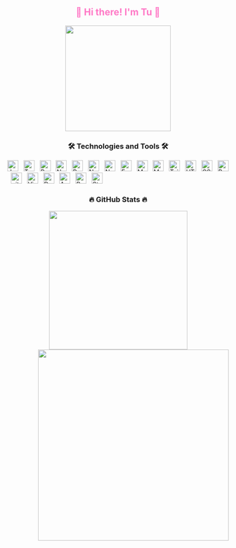 <div align="center">
<h2 style="color:#ff79c6" >👋 Hi there! I'm Tu 👋</h2>
    <img width="240" height="240" src="https://avatars.githubusercontent.com/u/104948995?s=400&u=ed51ca9ec84e8dd7294241a5399beefada2bf4e6&v=4" />
</div>
<h3 align="center">🛠 Technologies and Tools 🛠</h3>
<span><img src="https://img.shields.io/badge/JavaScript-282C34?logo=javascript&logoColor=F7DF1E" alt="JavaScript logo" title="JavaScript" height="25" /></span>
&nbsp;
<span><img src="https://img.shields.io/badge/TypeScript-282C34?logo=typescript&logoColor=3178C6" alt="TypeScript logo" title="TypeScript" height="25" /></span>
&nbsp;
<span><img src="https://img.shields.io/badge/ReactJS-282C34?logo=react&logoColor=61DAFB" alt="ReactJS logo" title="ReactJS" height="25" /></span>
&nbsp;
<span><img src="https://img.shields.io/badge/Next.js-282C34?logo=next.js&logoColor=000000" alt="Next.js" title="Next.js" height="25" /></span>
&nbsp;
<span><img src="https://img.shields.io/badge/Redux-282C34?logo=redux&logoColor=764ABC" alt="Redux logo" title="Redux" height="25" /></span>
&nbsp;
<span><img src="https://img.shields.io/badge/Node.js-282C34?logo=node.js&logoColor=00F200" alt="Node.js logo" title="Node.js" height="25" /></span>
&nbsp;
<span><img src="https://img.shields.io/badge/Nestjs-282C34?logo=nestjs&logoColor=E0234E" alt="Nestjs" title="Nestjs" height="25" /></span>
&nbsp;
<span><img src="https://img.shields.io/badge/Express-282C34?logo=express&logoColor=FFFFFF" alt="Express.js logo" title="Express.js" height="25" /></span>
&nbsp;
<span><img src="https://img.shields.io/badge/MySQL-282C34?logo=mysql&logoColor=4479A1" alt="MySQL" title="MySQL" height="25" /></span>
&nbsp;
<span><img src="https://img.shields.io/badge/MongoDB-282C34?logo=mongodb&logoColor=47A248" alt="MongoDB logo" title="MongoDB" height="25" /></span>
&nbsp;
<span><img src="https://img.shields.io/badge/Tailwind%20CSS-282C34?logo=tailwind-css&logoColor=38B2AC" alt="TailwindCSS logo" title="TailwindCSS" height="25" /></span>
&nbsp;
<span><img src="https://img.shields.io/badge/HTML5-282C34?logo=html5&logoColor=E34F26" alt="HTML5 logo" title="HTML5" height="25" /></span>
&nbsp;
<span><img src="https://img.shields.io/badge/CSS3-282C34?logo=css3&logoColor=1572B6" alt="CSS3 logo" title="CSS3" height="25" /></span>
&nbsp;
<span><img src="https://img.shields.io/badge/Bootstrap-282C34?logo=bootstrap&logoColor=7952B3" alt="Bootstrap logo" title="Bootstrap" height="25" /></span>
&nbsp;
<span><img src="https://img.shields.io/badge/git-282C34?logo=git&logoColor=F05032" alt="git logo" title="Git" height="25" /></span>
&nbsp;
<span><img src="https://img.shields.io/badge/VS%20Code-282C34?logo=visual-studio-code&logoColor=007ACC" alt="Visual Studio Code logo" title="Visual Studio Code" height="25" /></span>
&nbsp;
<span><img src="https://img.shields.io/badge/Docker-282C34?logo=docker&logoColor=2496ED" alt="Docker" title="Docker" height="25" /></span>
&nbsp;
<span><img src="https://img.shields.io/badge/-Amazon%20aws-282C34.svg?logo=amazon-aws&style=plastic" alt="Amazon aws" title="Amazon aws" height="25" /></span>
&nbsp;
<span><img src="https://img.shields.io/badge/-Postman-282C34.svg?logo=postman&style=plastic" alt="Postman" title="Postman" height="25" /></span>
&nbsp;
<span><img src="https://img.shields.io/badge/-Steam-000000.svg?logo=steam&style=plastic" alt="Steam" title="Steam" height="25" /></span>
&nbsp;

<h3 align="center">🔥 GitHub Stats 🔥</h3>
<div align=center>
  <a href="#" title="TuDiHocLapTrinh">
    <img width="315" align="center" src="https://github-readme-stats.vercel.app/api/top-langs/?username=TuDiHocLapTrinh&hide=c%23,powershell,Mathematica,Ruby,Objective-C,Objective-C%2b%2b,Cuda&title_color=61dafb&text_color=ffffff&icon_color=61dafb&bg_color=20232a&langs_count=8&layout=compact&border_color=61dafb&hide_border=true" />
  </a>
  <a href="#" title="TuDiHocLapTrinh">
    <img align="right" width="434" src="https://github-readme-stats.vercel.app/api?username=TuDiHocLapTrinh&show_icons=true&theme=react&border_color=61dafb&hide_border=true" />
  </a>
</div>
